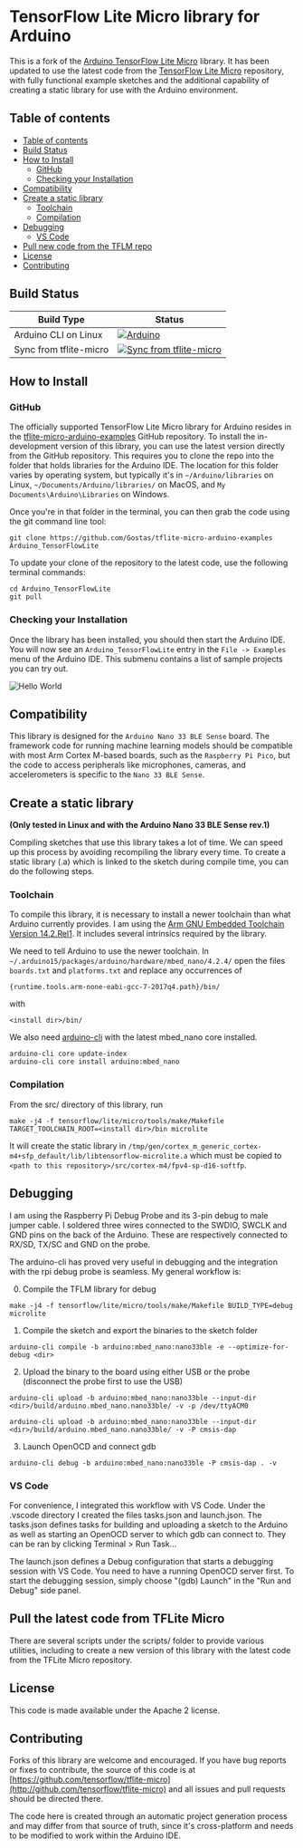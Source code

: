 # TensorFlow Lite Micro library for Arduino

This is a fork of the [Arduino TensorFlow Lite Micro](https://github.com/tensorflow/tflite-micro-arduino-examples) library. It has been updated to use the latest code from the [TensorFlow Lite Micro](https://github.com/tensorflow/tflite-micro) repository, with fully functional example sketches and the additional capability of creating a static library for use with the Arduino environment.

## Table of contents
<!--ts-->
* [Table of contents](#table-of-contents)
* [Build Status](#build-status)
* [How to Install](#how-to-install)
  * [GitHub](#github)
  * [Checking your Installation](#checking-your-installation)
* [Compatibility](#compatibility)
* [Create a static library](#create-a-static-library)
  * [Toolchain](#toolchain)
  * [Compilation](#compilation)
* [Debugging](#debugging)
  * [VS Code](#vs-code)
* [Pull new code from the TFLM repo](#pull-the-latest-code-from-tflite-micro)
* [License](#license)
* [Contributing](#contributing)
<!--te-->

## Build Status

Build Type          |     Status    |
---------------     | ------------- |
Arduino CLI on Linux  | [![Arduino](https://github.com/Gostas/tflite-micro-arduino-examples/actions/workflows/ci.yml/badge.svg?event=schedule)](https://github.com/Gostas/tflite-micro-arduino-examples/actions/workflows/ci.yml)
Sync from tflite-micro  | [![Sync from tflite-micro](https://github.com/Gostas/tflite-micro-arduino-examples/actions/workflows/sync.yml/badge.svg)](https://github.com/Gostas/tflite-micro-arduino-examples/actions/workflows/sync.yml)

## How to Install
### GitHub

The officially supported TensorFlow Lite Micro library for Arduino resides
in the [tflite-micro-arduino-examples](https://github.com/tensorflow/tflite-micro-arduino-examples)
GitHub repository.
To install the in-development version of this library, you can use the
latest version directly from the GitHub repository. This requires you to clone the
repo into the folder that holds libraries for the Arduino IDE. The location for
this folder varies by operating system, but typically it's in
`~/Arduino/libraries` on Linux, `~/Documents/Arduino/libraries/` on MacOS, and
`My Documents\Arduino\Libraries` on Windows.

Once you're in that folder in the terminal, you can then grab the code using the
git command line tool:

```
git clone https://github.com/Gostas/tflite-micro-arduino-examples Arduino_TensorFlowLite
```

To update your clone of the repository to the latest code, use the following terminal commands:
```
cd Arduino_TensorFlowLite
git pull
```

### Checking your Installation

Once the library has been installed, you should then start the Arduino IDE.
You will now see an `Arduino_TensorFlowLite`
entry in the `File -> Examples` menu of the Arduino IDE. This submenu contains a list
of sample projects you can try out.

![Hello World](docs/hello_world_screenshot.png)

## Compatibility

This library is designed for the `Arduino Nano 33 BLE Sense` board. The framework
code for running machine learning models should be compatible with most Arm Cortex
M-based boards, such as the `Raspberry Pi Pico`, but the code to access peripherals
like microphones, cameras, and accelerometers is specific to the `Nano 33 BLE Sense`.

## Create a static library

**(Only tested in Linux and with the Arduino Nano 33 BLE Sense rev.1)**

Compiling sketches that use this library takes a lot of time. We can speed up this process by avoiding recompiling the library every time. To create a static library (.a) which is linked to the sketch during compile time, you can do the following steps.

### Toolchain
To compile this library, it is necessary to install a newer toolchain than what Arduino currently provides. I am using the [Arm GNU Embedded Toolchain Version 14.2.Rel1](https://developer.arm.com/downloads/-/arm-gnu-toolchain-downloads). It includes several intrinsics required by the library.

We need to tell Arduino to use the newer toolchain. In `~/.arduino15/packages/arduino/hardware/mbed_nano/4.2.4/` open the files `boards.txt` and `platforms.txt` and replace any occurrences of
```
{runtime.tools.arm-none-eabi-gcc-7-2017q4.path}/bin/
```
with
```
<install dir>/bin/
```
We also need [arduino-cli](https://arduino.github.io/arduino-cli/1.1/) with the latest mbed_nano core installed.
```
arduino-cli core update-index
arduino-cli core install arduino:mbed_nano
```
### Compilation
From the src/ directory of this library, run
```
make -j4 -f tensorflow/lite/micro/tools/make/Makefile TARGET_TOOLCHAIN_ROOT=<install dir>/bin microlite
```
It will create the static library in `/tmp/gen/cortex_m_generic_cortex-m4+sfp_default/lib/libtensorflow-microlite.a` which must be copied to `<path to this repository>/src/cortex-m4/fpv4-sp-d16-softfp`.

## Debugging
I am using the Raspberry Pi Debug Probe and its 3-pin debug to male jumper cable. I soldered three wires connected to the SWDIO, SWCLK and GND pins on the back of the Arduino. These are respectively connected to RX/SD, TX/SC and GND on the probe.

The arduino-cli has proved very useful in debugging and the integration with the rpi debug probe is seamless. My general workflow is:

0. Compile the TFLM library for debug
```
make -j4 -f tensorflow/lite/micro/tools/make/Makefile BUILD_TYPE=debug microlite
```
1. Compile the sketch and export the binaries to the sketch folder
```
arduino-cli compile -b arduino:mbed_nano:nano33ble -e --optimize-for-debug <dir>
```
2. Upload the binary to the board using either USB or the probe (disconnect the probe first to use the USB)
```
arduino-cli upload -b arduino:mbed_nano:nano33ble --input-dir <dir>/build/arduino.mbed_nano.nano33ble/ -v -p /dev/ttyACM0

arduino-cli upload -b arduino:mbed_nano:nano33ble --input-dir <dir>/build/arduino.mbed_nano.nano33ble/ -v -P cmsis-dap
```
3. Launch OpenOCD and connect gdb
```
arduino-cli debug -b arduino:mbed_nano:nano33ble -P cmsis-dap . -v
```
### VS Code
For convenience, I integrated this workflow with VS Code. Under the .vscode directory I created the files tasks.json and launch.json. The tasks.json defines tasks for building and uploading a sketch to the Arduino as well as starting an OpenOCD server to which gdb can connect to. They can be ran by clicking Terminal > Run Task...

The launch.json defines a Debug configuration that starts a debugging session with VS Code. You need to have a running OpenOCD server first. To start the debugging session, simply choose "(gdb) Launch" in the "Run and Debug" side panel.

## Pull the latest code from TFLite Micro
There are several scripts under the scripts/ folder to provide various utilities, including to create a new version of this library with the latest code from the TFLite Micro repository.

## License

This code is made available under the Apache 2 license.

## Contributing

Forks of this library are welcome and encouraged. If you have bug reports or
fixes to contribute, the source of this code is at [https://github.com/tensorflow/tflite-micro](http://github.com/tensorflow/tflite-micro)
and all issues and pull requests should be directed there.

The code here is created through an automatic project generation process
and may differ from
that source of truth, since it's cross-platform and needs to be modified to
work within the Arduino IDE.
